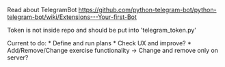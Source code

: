 Read about TelegramBot
https://github.com/python-telegram-bot/python-telegram-bot/wiki/Extensions---Your-first-Bot

Token is not inside repo and should be put into 'telegram_token.py'

Current to do:
    * Define and run plans
    * Check UX and improve?
    * Add/Remove/Change exercise functionality
    -> Change and remove only on server?

